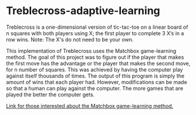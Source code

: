 # Treblecross-adaptive-learning

Treblecross is a one-dimensional version of tic-tac-toe on a linear board of n squares with both players
using X; the first player to complete 3 X’s in a row wins. Note: The X's do not need to be your own.

This implementation of Treblecross uses the Matchbox game-learning method. The goal of this project was to figure out if the player that makes the first move has the advantage or the player that makes the second move, for n number of squares. This was achieved by having the computer play against itself thousands of times. The output of this program is simply the amount of wins that each player had. However, modifications can be made so that a human can play against the computer. The more games that are played the better the computer gets.

[Link for those interested about the Matchbox game-learning method.](https://books.google.com/books?id=orz0SDEakpYC&pg=PA471&lpg=PA471&dq=matchbox+game+theory&source=bl&ots=wJNNhRA9u0&sig=Hz2s0M-hqCZQ1OIvUdq_Rdq_5TU&hl=en&sa=X&sqi=2&ved=0CCwQ6AEwAmoVChMI88X35--fxwIVCHE-Ch3pkgmV#v=onepage&q=matchbox%20game%20theory&f=false)

